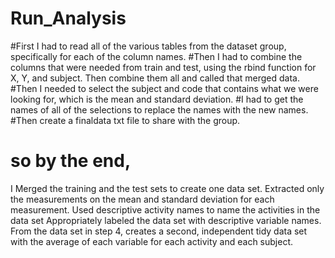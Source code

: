 # Run_Analysis
#First I had to read all of the various tables from the dataset group, specifically for each of the column names. 
#Then I had to combine the columns that were needed from train and test, using the rbind function for X, Y, and subject. Then combine them all and called that merged data. 
#Then I needed to select the subject and code that contains what we were looking for, which is the mean and standard deviation. 
#I had to get the names of all of the selections to replace the names with the new names. 
#Then create a finaldata txt file to share with the group. 

# so by the end,
I Merged the training and the test sets to create one data set.
Extracted only the measurements on the mean and standard deviation for each measurement.
Used descriptive activity names to name the activities in the data set
Appropriately labeled the data set with descriptive variable names.
From the data set in step 4, creates a second, independent tidy data set with the average of each variable for each activity and each subject.
